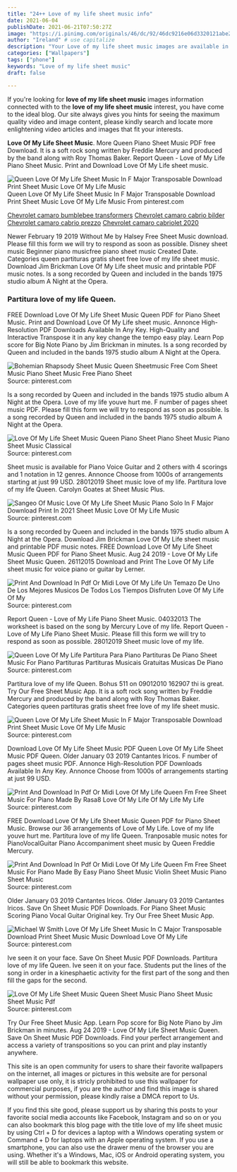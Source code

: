 ```yaml
---
title: "24++ Love of my life sheet music info"
date: 2021-06-04
publishDate: 2021-06-21T07:50:27Z
image: "https://i.pinimg.com/originals/46/dc/92/46dc9216e06d3320121abe2f17fd8280.png"
author: "Ireland" # use capitalize
description: "Your Love of my life sheet music images are available in this site. Love of my life sheet music are a topic that is being searched for and liked by netizens now. You can Find and Download the Love of my life sheet music files here. Get all free vectors."
categories: ["Wallpapers"]
tags: ["phone"]
keywords: "Love of my life sheet music"
draft: false

---
```


If you're looking for **love of my life sheet music** images information connected with to the **love of my life sheet music** interest, you have come to the ideal  blog.  Our site always  gives you  hints  for seeing  the maximum  quality video and image  content, please kindly search and locate more enlightening video articles and images  that fit your interests.

**Love Of My Life Sheet Music**. More Queen Piano Sheet Music PDF free Download. It is a soft rock song written by Freddie Mercury and produced by the band along with Roy Thomas Baker. Report Queen - Love of My Life Piano Sheet Music. Print and Download Love Of My Life sheet music.

![Queen Love Of My Life Sheet Music In F Major Transposable Download Print Sheet Music Love Of My Life Music](https://i.pinimg.com/originals/27/c7/43/27c74316039777f90a67d66c482ec7ed.gif "Queen Love Of My Life Sheet Music In F Major Transposable Download Print Sheet Music Love Of My Life Music")
Queen Love Of My Life Sheet Music In F Major Transposable Download Print Sheet Music Love Of My Life Music From pinterest.com

[Chevrolet camaro bumblebee transformers](/chevrolet-camaro-bumblebee-transformers/)
[Chevrolet camaro cabrio bilder](/chevrolet-camaro-cabrio-bilder/)
[Chevrolet camaro cabrio prezzo](/chevrolet-camaro-cabrio-prezzo/)
[Chevrolet camaro cabriolet 2020](/chevrolet-camaro-cabriolet-2020/)

Newer February 19 2019 Without Me by Halsey Free Sheet Music download. Please fill this form we will try to respond as soon as possible. Disney sheet music Beginner piano musicfree piano sheet music Created Date. Categories queen partituras gratis sheet free love of my life sheet music. Download Jim Brickman Love Of My Life sheet music and printable PDF music notes. Is a song recorded by Queen and included in the bands 1975 studio album A Night at the Opera.

### Partitura love of my life Queen.

FREE Download Love Of My Life Sheet Music Queen PDF for Piano Sheet Music. Print and Download Love Of My Life sheet music. Annonce High-Resolution PDF Downloads Available In Any Key. High-Quality and Interactive Transpose it in any key change the tempo easy play. Learn Pop score for Big Note Piano by Jim Brickman in minutes. Is a song recorded by Queen and included in the bands 1975 studio album A Night at the Opera.


![Bohemian Rhapsody Sheet Music Queen Sheetmusic Free Com Sheet Music Piano Sheet Music Free Piano Sheet](https://i.pinimg.com/originals/be/e2/9d/bee29d71387d09547ec3677084088065.png "Bohemian Rhapsody Sheet Music Queen Sheetmusic Free Com Sheet Music Piano Sheet Music Free Piano Sheet")
Source: pinterest.com

Is a song recorded by Queen and included in the bands 1975 studio album A Night at the Opera. Love of my life youve hurt me. F number of pages sheet music PDF. Please fill this form we will try to respond as soon as possible. Is a song recorded by Queen and included in the bands 1975 studio album A Night at the Opera.

![Love Of My Life Sheet Music Queen Piano Sheet Piano Sheet Music Piano Sheet Music Classical](https://i.pinimg.com/736x/50/f1/ac/50f1ac39f9b652292d175bf18c41b127.jpg "Love Of My Life Sheet Music Queen Piano Sheet Piano Sheet Music Piano Sheet Music Classical")
Source: pinterest.com

Sheet music is available for Piano Voice Guitar and 2 others with 4 scorings and 1 notation in 12 genres. Annonce Choose from 1000s of arrangements starting at just 99 USD. 28012019 Sheet music love of my life. Partitura love of my life Queen. Carolyn Goates at Sheet Music Plus.

![Sangeo Of Music Love Of My Life Sheet Music Piano Solo In F Major Download Print In 2021 Sheet Music Love Of My Life Music](https://i.pinimg.com/originals/89/ee/62/89ee62867bef77547d910bcf08e0e7c7.gif "Sangeo Of Music Love Of My Life Sheet Music Piano Solo In F Major Download Print In 2021 Sheet Music Love Of My Life Music")
Source: pinterest.com

Is a song recorded by Queen and included in the bands 1975 studio album A Night at the Opera. Download Jim Brickman Love Of My Life sheet music and printable PDF music notes. FREE Download Love Of My Life Sheet Music Queen PDF for Piano Sheet Music. Aug 24 2019 - Love Of My Life Sheet Music Queen. 26112015 Download and Print The Love Of My Life sheet music for voice piano or guitar by Lerner.

![Print And Download In Pdf Or Midi Love Of My Life Un Temazo De Uno De Los Mejores Musicos De Todos Los Tiempos Disfruten Love Of My Life Of My](https://i.pinimg.com/originals/5d/aa/5c/5daa5ce23b8dedc5872094767e919b6c.jpg "Print And Download In Pdf Or Midi Love Of My Life Un Temazo De Uno De Los Mejores Musicos De Todos Los Tiempos Disfruten Love Of My Life Of My")
Source: pinterest.com

Report Queen - Love of My Life Piano Sheet Music. 04032013 The worksheet is based on the song by Mercury Love of my life. Report Queen - Love of My Life Piano Sheet Music. Please fill this form we will try to respond as soon as possible. 28012019 Sheet music love of my life.

![Queen Love Of My Life Partitura Para Piano Partituras De Piano Sheet Music For Piano Partituras Partituras Musicais Gratuitas Musicas De Piano](https://i.pinimg.com/474x/6c/6e/50/6c6e50296fa937162db59ed6f31ca0e5.jpg "Queen Love Of My Life Partitura Para Piano Partituras De Piano Sheet Music For Piano Partituras Partituras Musicais Gratuitas Musicas De Piano")
Source: pinterest.com

Partitura love of my life Queen. Bohus 511 on 09012010 162907 thi is great. Try Our Free Sheet Music App. It is a soft rock song written by Freddie Mercury and produced by the band along with Roy Thomas Baker. Categories queen partituras gratis sheet free love of my life sheet music.

![Queen Love Of My Life Sheet Music In F Major Transposable Download Print Sheet Music Love Of My Life Music](https://i.pinimg.com/originals/27/c7/43/27c74316039777f90a67d66c482ec7ed.gif "Queen Love Of My Life Sheet Music In F Major Transposable Download Print Sheet Music Love Of My Life Music")
Source: pinterest.com

Download Love Of My Life Sheet Music PDF Queen Love Of My Life Sheet Music PDF Queen. Older January 03 2019 Cantantes lricos. F number of pages sheet music PDF. Annonce High-Resolution PDF Downloads Available In Any Key. Annonce Choose from 1000s of arrangements starting at just 99 USD.

![Print And Download In Pdf Or Midi Love Of My Life Queen Fm Free Sheet Music For Piano Made By Rasa8 Love Of My Life Of My Life My Life](https://i.pinimg.com/originals/a3/24/a9/a324a966f7941b8704f02d622a63bf6f.png "Print And Download In Pdf Or Midi Love Of My Life Queen Fm Free Sheet Music For Piano Made By Rasa8 Love Of My Life Of My Life My Life")
Source: pinterest.com

FREE Download Love Of My Life Sheet Music Queen PDF for Piano Sheet Music. Browse our 36 arrangements of Love of My Life. Love of my life youve hurt me. Partitura love of my life Queen. Tranposable music notes for PianoVocalGuitar Piano Accompaniment sheet music by Queen Freddie Mercury.

![Print And Download In Pdf Or Midi Love Of My Life Queen Fm Free Sheet Music For Piano Made By Easy Piano Sheet Music Violin Sheet Music Piano Sheet Music](https://i.pinimg.com/originals/f9/95/67/f99567c8ec4ae0cef9adbc7d6edce435.jpg "Print And Download In Pdf Or Midi Love Of My Life Queen Fm Free Sheet Music For Piano Made By Easy Piano Sheet Music Violin Sheet Music Piano Sheet Music")
Source: pinterest.com

Older January 03 2019 Cantantes lricos. Older January 03 2019 Cantantes lricos. Save On Sheet Music PDF Downloads. For Piano Sheet Music Scoring Piano Vocal Guitar Original key. Try Our Free Sheet Music App.

![Michael W Smith Love Of My Life Sheet Music In C Major Transposable Download Print Sheet Music Music Download Love Of My Life](https://i.pinimg.com/originals/82/71/5e/82715e5ab0ff49f0dcd9ac82a39aae8b.gif "Michael W Smith Love Of My Life Sheet Music In C Major Transposable Download Print Sheet Music Music Download Love Of My Life")
Source: pinterest.com

Ive seen it on your face. Save On Sheet Music PDF Downloads. Partitura love of my life Queen. Ive seen it on your face. Students put the lines of the song in order in a kinesphaetic activity for the first part of the song and then fill the gaps for the second.

![Love Of My Life Sheet Music Queen Sheet Music Piano Sheet Music Sheet Music Pdf](https://i.pinimg.com/originals/46/dc/92/46dc9216e06d3320121abe2f17fd8280.png "Love Of My Life Sheet Music Queen Sheet Music Piano Sheet Music Sheet Music Pdf")
Source: pinterest.com

Try Our Free Sheet Music App. Learn Pop score for Big Note Piano by Jim Brickman in minutes. Aug 24 2019 - Love Of My Life Sheet Music Queen. Save On Sheet Music PDF Downloads. Find your perfect arrangement and access a variety of transpositions so you can print and play instantly anywhere.

This site is an open community for users to share their favorite wallpapers on the internet, all images or pictures in this website are for personal wallpaper use only, it is stricly prohibited to use this wallpaper for commercial purposes, if you are the author and find this image is shared without your permission, please kindly raise a DMCA report to Us.

If you find this site good, please support us by sharing this posts to your favorite social media accounts like Facebook, Instagram and so on or you can also bookmark this blog page with the title love of my life sheet music by using Ctrl + D for devices a laptop with a Windows operating system or Command + D for laptops with an Apple operating system. If you use a smartphone, you can also use the drawer menu of the browser you are using. Whether it's a Windows, Mac, iOS or Android operating system, you will still be able to bookmark this website.
